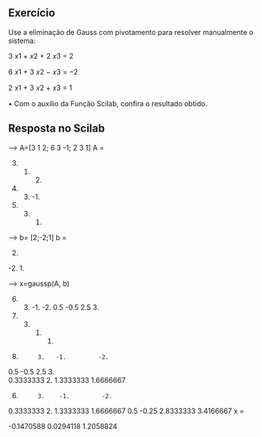 ## Exercício
Use a eliminação de Gauss com pivotamento para resolver manualmente o sistema:

3 𝑥1 + 𝑥2 + 2 𝑥3 = 2

6 𝑥1 + 3 𝑥2 − 𝑥3 = −2

2 𝑥1 + 3 𝑥2 + 𝑥3 = 1

• Com o auxílio da Função Scilab, confira o resultado obtido.


## Resposta no Scilab 
--> A=[3 1 2; 6 3 -1; 2 3 1]
 A  = 

   3.   1.   2.
   6.   3.  -1.
   2.   3.   1.


--> b= [2;-2;1]
 b  = 

   2.
  -2.
   1.


--> x=gaussp(A, b)

   6.    3.   -1.   -2.
   0.5  -0.5   2.5   3.
   2.    3.    1.    1.

   6.          3.   -1.         -2.       
   0.5        -0.5   2.5         3.       
   0.3333333   2.    1.3333333   1.6666667

   6.          3.    -1.         -2.       
   0.3333333   2.     1.3333333   1.6666667
   0.5        -0.25   2.8333333   3.4166667
 x  = 

  -0.1470588
   0.0294118
   1.2058824
